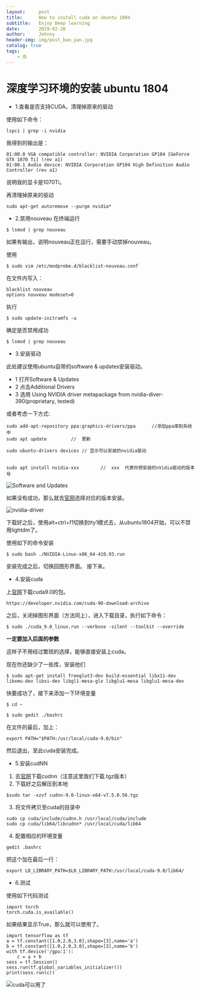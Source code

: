 ```yaml
---
layout:     post
title:      How to install cuda on ubuntu 1804
subtitle:   Enjoy Deep learning
date:       2019-02-20
author:     Johnny
header-img: img/post_bao_yan.jpg
catalog: true
tags:
    - 杂
---
```


# 深度学习环境的安装 ubuntu 1804

- 1.查看是否支持CUDA，清理掉原来的驱动

使用如下命令：
```
lspci | grep -i nvidia
```

我得到的输出是：

```
01:00.0 VGA compatible controller: NVIDIA Corporation GP104 [GeForce GTX 1070 Ti] (rev a1)
01:00.1 Audio device: NVIDIA Corporation GP104 High Definition Audio Controller (rev a1)
```

说明我的显卡是1070Ti。

再清理掉原来的驱动

```
sudo apt-get autoremove --purge nvidia*
```

- 2.禁用nouveau
在终端运行

```
$ lsmod | grep nouveau
```

如果有输出，说明nouveau正在运行，需要手动禁掉nouveau。

使用

```
$ sudo vim /etc/modprobe.d/blacklist-nouveau.conf
```

在文件内写入：

```
blacklist nouveau 
options nouveau modeset=0
```

执行

```
$ sudo update-initramfs -u
```

确定是否禁用成功

```
$ lsmod | grep nouveau
```

- 3.安装驱动

此处建议使用ubuntu自带的software & updates安装驱动。
- 1 打开Software & Updates
- 2 点击Additional Drivers
- 3 选用 Using NVIDIA driver metapackage from nvidia-diver-390(proprietary, tested)

或者考虑一下方式:

```
sudo add-apt-repository ppa:graphics-drivers/ppa      //添加ppa库到系统中
sudo apt update         //  更新
 
sudo ubuntu-drivers devices // 显示可以安装的nvidia驱动
 
 
sudo apt install nvidia-xxx        //  xxx  代表你想安装的nVidia驱动的版本号
```
![Software and Updates](https://github.com/sweetice/sweetice.github.io/blob/master/figures/software%20and%20updates.png)

如果没有成功，那么就去[官网](https://www.nvidia.cn/Download/index.aspx?lang=cn)选择对应的版本安装。

![nvidia-driver](https://github.com/sweetice/sweetice.github.io/blob/master/figures/nvidia-driver.png)

下载好之后，使用alt+ctrl+f1切换到tty1模式去，从ubuntu1804开始，可以不禁用lightdm了。

使用如下的命令安装

```
$ sudo bash ./NVIDIA-Linux-x86_64-410.93.run 

```
安装完成之后，切换回图形界面。
接下来。

- 4.安装cuda

上[官网](https://developer.nvidia.com/cuda-90-download-archive)下载cuda9.0的包。

```
https://developer.nvidia.com/cuda-90-download-archive
```

之后，关闭掉图形界面（方法同上），进入下载目录，执行如下命令：  
```
$ sudo ./cuda_9.0_linux.run --verbose -silent --toolkit --override 
```
**一定要加入后面的参数**  

这样子不用经过繁琐的选择，能够直接安装上cuda。

现在你还缺少了一些库，安装他们

```
$ sudo apt-get install freeglut3-dev build-essential libx11-dev libxmu-dev libxi-dev libgl1-mesa-glx libglu1-mesa libglu1-mesa-dev
```

快要成功了，接下来添加一下环境变量

```
$ cd ~
```

```
$ sudo gedit ./bashrc
```

在文件的最后，加上：

```
export PATH="$PATH:/usr/local/cuda-9.0/bin"
```

然后退出，至此cuda安装完成。

- 5.安装cudNN

1. 去[官网](https://developer.nvidia.com/rdp/cudnn-download)下载cudnn（注意这里我们下载.tgz版本）
2. 下载好之后解压到本地

```
$sudo tar -xzvf cudnn-9.0-linux-x64-v7.5.0.56.tgz 
```

3. 将文件拷贝至cuda的目录中
```
sudo cp cuda/include/cudnn.h /usr/local/cuda/include
sudo cp cuda/lib64/libcudnn* /usr/local/cuda/lib64
```

4. 配置相应的环境变量

```
gedit .bashrc
```
把这个加在最后一行：
```
export LD_LIBRARY_PATH=$LD_LIBRARY_PATH:/usr/local/cuda-9.0/lib64/
```
- 6.测试

使用如下代码测试

```
import torch
torch.cuda.is_available()
```

如果结果显示True，那么就可以使用了。

```
import tensorflow as tf
a = tf.constant([1.0,2.0,3.0],shape=[3],name='a')
b = tf.constant([1.0,2.0,3.0],shape=[3],name='b')
with tf.device('/gpu:1'):
    c = a + b
sess = tf.Session()
sess.run(tf.global_variables_initializer())
print(sess.run(c))
```
![cuda可以用了](https://github.com/sweetice/sweetice.github.io/blob/master/figures/cuda_is_available.png)


